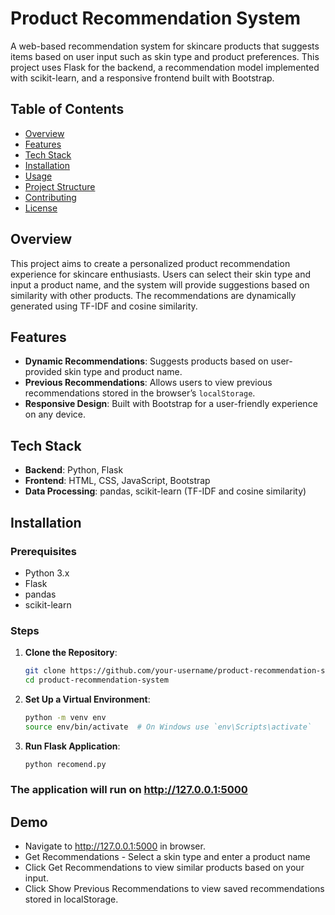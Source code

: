 # Product Recommendation System

A web-based recommendation system for skincare products that suggests items based on user input such as skin type and product preferences. This project uses Flask for the backend, a recommendation model implemented with scikit-learn, and a responsive frontend built with Bootstrap.

## Table of Contents
- [Overview](#overview)
- [Features](#features)
- [Tech Stack](#tech-stack)
- [Installation](#installation)
- [Usage](#usage)
- [Project Structure](#project-structure)
- [Contributing](#contributing)
- [License](#license)

## Overview

This project aims to create a personalized product recommendation experience for skincare enthusiasts. Users can select their skin type and input a product name, and the system will provide suggestions based on similarity with other products. The recommendations are dynamically generated using TF-IDF and cosine similarity.

## Features

- **Dynamic Recommendations**: Suggests products based on user-provided skin type and product name.
- **Previous Recommendations**: Allows users to view previous recommendations stored in the browser’s `localStorage`.
- **Responsive Design**: Built with Bootstrap for a user-friendly experience on any device.

## Tech Stack

- **Backend**: Python, Flask
- **Frontend**: HTML, CSS, JavaScript, Bootstrap
- **Data Processing**: pandas, scikit-learn (TF-IDF and cosine similarity)

## Installation

### Prerequisites
- Python 3.x
- Flask
- pandas
- scikit-learn

### Steps

1. **Clone the Repository**:
   ```bash
   git clone https://github.com/your-username/product-recommendation-system.git
   cd product-recommendation-system
2. **Set Up a Virtual Environment**:
    ```bash
    python -m venv env
    source env/bin/activate  # On Windows use `env\Scripts\activate`
3. **Run Flask Application**:
    ```bash
    python recomend.py

### The application will run on http://127.0.0.1:5000

## Demo

- Navigate to http://127.0.0.1:5000 in browser.
- Get Recommendations - Select a skin type and enter a product name
- Click Get Recommendations to view similar products based on your input.
- Click Show Previous Recommendations to view saved recommendations stored in localStorage.




